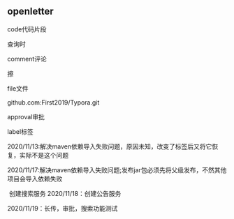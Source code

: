 ## openletter

code代码片段

查询时

comment评论

擦

file文件

github.com:First2019/Typora.git

approval审批

label标签

2020/11/13:解决maven依赖导入失败问题，原因未知，改变了<bilder>标签后又将它恢复，实际不是这个问题

2020/11/17:解决maven依赖导入失败问题;发布jar包必须先将父级发布，不然其他项目会导入依赖失败

​					创建搜索服务
2020/11/18：创建公告服务

2020/11/19：长传，审批，搜索功能测试